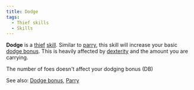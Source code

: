 ```yaml
---
title: Dodge
tags:
  - Thief skills
  - Skills
---
```

**Dodge** is a [thief](thief "wikilink") [skill](skill "wikilink").
Similar to [parry](parry "wikilink"), this skill will increase your
basic [dodge bonus](dodge_bonus "wikilink"). This is heavily affected by
[dexterity](dexterity "wikilink") and the amount you are carrying.

The number of foes doesn't affect your dodging bonus (DB)

See also: [Dodge bonus](Dodge_bonus "wikilink"),
[Parry](Parry "wikilink")
 